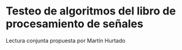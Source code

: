 # Testeo de algoritmos del libro de procesamiento de señales

Lectura conjunta propuesta por Martín Hurtado
